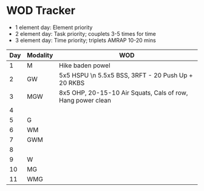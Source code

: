 # WOD Tracker

- 1 element day: Element priority
- 2 element day: Task priority; couplets 3-5 times for time
- 3 element day: Time priority; triplets AMRAP 10-20 mins

| Day | Modality | WOD                                                         |
|-----|----------|-------------------------------------------------------------|
| 1   | M        | Hike baden powel                                            |
| 2   | GW       | 5x5 HSPU \n 5.5x5 BSS, 3RFT - 20 Push Up + 20 RKBS            |
| 3   | MGW      | 8x5 OHP, 20-15-10 Air Squats, Cals of row, Hang power clean |
| 4   |          |                                                             |
| 5   | G        |  |
| 6   | WM       |  |
| 7   | GWM      |  |
| 8   |          |  |
| 9   | W        |  |
| 10  | MG       |  |
| 11  | WMG      |  |
